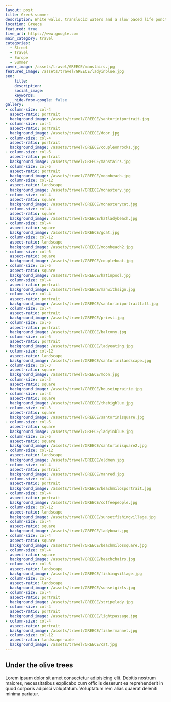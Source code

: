 ```yaml
---
layout: post
title: Greek summer
description: White walls, translucid waters and a slow paced life ponctuated by sips of freddo cappuccino
location: Greece
featured: true
live_url: https://www.google.com
main_category: travel
categories:
  - Street
  - Travel
  - Europe
  - Summer
cover_image: /assets/travel/GREECE/manstairs.jpg
featured_image: /assets/travel/GREECE/ladyinblue.jpg
seo:
    title:
    description:
    social_image:
    keywords:
    hide-from-google: false 
gallery:
- column-size: col-4
  aspect-ratio: portrait
  background_image: /assets/travel/GREECE/santoriniportrait.jpg
- column-size: col-4
  aspect-ratio: portrait
  background_image: /assets/travel/GREECE/door.jpg
- column-size: col-4
  aspect-ratio: portrait
  background_image: /assets/travel/GREECE/coupleonrocks.jpg
- column-size: col-6
  aspect-ratio: portrait
  background_image: /assets/travel/GREECE/manstairs.jpg
- column-size: col-6
  aspect-ratio: portrait
  background_image: /assets/travel/GREECE/moonbeach.jpg
- column-size: col-12
  aspect-ratio: landscape
  background_image: /assets/travel/GREECE/monastery.jpg
- column-size: col-4
  aspect-ratio: square
  background_image: /assets/travel/GREECE/monasterycat.jpg
- column-size: col-4
  aspect-ratio: square
  background_image: /assets/travel/GREECE/hatladybeach.jpg
- column-size: col-4
  aspect-ratio: square
  background_image: /assets/travel/GREECE/goat.jpg
- column-size: col-12
  aspect-ratio: landscape
  background_image: /assets/travel/GREECE/moonbeach2.jpg
- column-size: col-6
  aspect-ratio: square
  background_image: /assets/travel/GREECE/coupleboat.jpg
- column-size: col-6
  aspect-ratio: square
  background_image: /assets/travel/GREECE/hatinpool.jpg
- column-size: col-4
  aspect-ratio: portrait
  background_image: /assets/travel/GREECE/manwithsign.jpg
- column-size: col-4
  aspect-ratio: portrait
  background_image: /assets/travel/GREECE/santoriniportraittall.jpg
- column-size: col-4
  aspect-ratio: portrait
  background_image: /assets/travel/GREECE/priest.jpg
- column-size: col-6
  aspect-ratio: portrait
  background_image: /assets/travel/GREECE/balcony.jpg
- column-size: col-6
  aspect-ratio: portrait
  background_image: /assets/travel/GREECE/ladyeating.jpg
- column-size: col-12
  aspect-ratio: landscape
  background_image: /assets/travel/GREECE/santorinilandscape.jpg
- column-size: col-3
  aspect-ratio: square
  background_image: /assets/travel/GREECE/moon.jpg
- column-size: col-3
  aspect-ratio: square
  background_image: /assets/travel/GREECE/houseinprairie.jpg
- column-size: col-3
  aspect-ratio: square
  background_image: /assets/travel/GREECE/thebigblue.jpg
- column-size: col-3
  aspect-ratio: square
  background_image: /assets/travel/GREECE/santorinisquare.jpg
- column-size: col-6
  aspect-ratio: square
  background_image: /assets/travel/GREECE/ladyinblue.jpg
- column-size: col-6
  aspect-ratio: square
  background_image: /assets/travel/GREECE/santorinisquare2.jpg
- column-size: col-12
  aspect-ratio: landscape
  background_image: /assets/travel/GREECE/oldmen.jpg
- column-size: col-4
  aspect-ratio: portrait
  background_image: /assets/travel/GREECE/manred.jpg
- column-size: col-4
  aspect-ratio: portrait
  background_image: /assets/travel/GREECE/beachmilosportrait.jpg
- column-size: col-4
  aspect-ratio: portrait
  background_image: /assets/travel/GREECE/coffeepeople.jpg
- column-size: col-12
  aspect-ratio: landscape
  background_image: /assets/travel/GREECE/sunsetfishingvillage.jpg
- column-size: col-4
  aspect-ratio: square
  background_image: /assets/travel/GREECE/ladyboat.jpg
- column-size: col-4
  aspect-ratio: square
  background_image: /assets/travel/GREECE/beachmilossquare.jpg
- column-size: col-4
  aspect-ratio: square
  background_image: /assets/travel/GREECE/beachchairs.jpg
- column-size: col-6
  aspect-ratio: landscape
  background_image: /assets/travel/GREECE/fishingvillage.jpg
- column-size: col-6
  aspect-ratio: landscape
  background_image: /assets/travel/GREECE/sunsetgirls.jpg
- column-size: col-4
  aspect-ratio: portrait
  background_image: /assets/travel/GREECE/stripelady.jpg
- column-size: col-4
  aspect-ratio: portrait
  background_image: /assets/travel/GREECE/lightpassage.jpg
- column-size: col-4
  aspect-ratio: portrait
  background_image: /assets/travel/GREECE/fishermannet.jpg
- column-size: col-12
  aspect-ratio: landscape-wide
  background_image: /assets/travel/GREECE/cat.jpg
---
```


## Under the olive trees

Lorem ipsum dolor sit amet consectetur adipisicing elit. Debitis nostrum maiores, necessitatibus explicabo cum officiis deserunt ea reprehenderit in quod corporis adipisci voluptatum. Voluptatum rem alias quaerat deleniti minima pariatur.